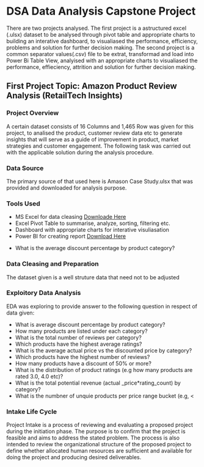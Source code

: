 # DSA Data Analysis Capstone Project
There are two projects analysed.  The first project is a astructured excel (.ulsx) dataset to be analysed through pivot table and appropriate charts to building an interative dashboard, to visualiased the performance, efficiency, problems and solution for further decision making.  The second project is a common separator values(.csv) file to be extrat, transformad and load into Power Bi Table View, analyised with an appropriate charts to visualiased the performance, effieciency, attrition and solution for further decision making. 

## First Project Topic: Amazon Product Review Analysis (RetailTech Insights)

### Project Overview
A certain dataset consists of 16 Columns and 1,465 Row was given for this project, to analised the product, customer review data etc to generate insights that will serve as a guide of improvement in product, market strategies and customer engagement.  The following task was carried out with the applicable solution during the analysis procedure.

### Data Source
The primary source of that used here is Amason Case Study.ulsx that was provided and downloaded for analysis purpose.

### Tools Used
- MS Excel for data cleasing [Downloade Here](https:www.microsoft.com)
- Excel Pivot Table to summarise, analyze, sorting, filtering etc.
- Dashboard with appropriate charts for interative visuliasation
- Power BI for creating report [Download Here](https://www.microsoft.com/en-us/download/details.aspx?id=58494)
* What is the average discount percentage by product category?

### Data Cleasing and Preparation
The dataset given is a well struture data that need not to be adjusted

### Exploitory Data Analysis
EDA was exploring to provide answer to the following question in respect of data given:
-  What is average discount percentage by product category?
-  How many products are listed under each category?
-  What is the total number of reviews per category?
-  Which products have the highest average ratings?
-  What is the average actual price vs the discounted price by category?
-  Which products have the highest number of reviews?
-  How many products have a discount of 50% or more?
-  What is the distribution of product ratings (e.g how many products are rated 3.0, 4.0 etc)?
-  What is the total potential revenue (actual _price*rating_count) by category?
-  What is the numbner of unquie products per price range bucket (e.g, <

### Intake Life Cycle
Project Intake is a process of reviewing and evaluating a proposed project during the initiation phase. The purpose is to confirm that the project is feasible and aims to address the stated problem. The process is also intended to review the organizational structure of the proposed project to define whether allocated human resources are sufficient and available for doing the project and producing desired deliverables.
